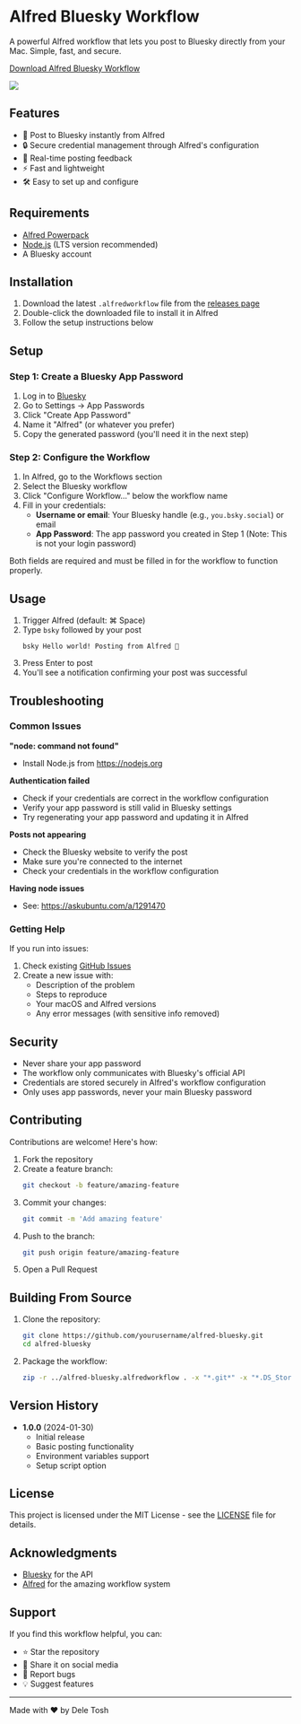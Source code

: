 # Alfred Bluesky Workflow

A powerful Alfred workflow that lets you post to Bluesky directly from your Mac. Simple, fast, and secure.

[Download Alfred Bluesky Workflow]()

![](https://i.imgur.com/RdpaNQr.png)

## Features

- 🚀 Post to Bluesky instantly from Alfred
- 🔒 Secure credential management through Alfred's configuration
- 🔔 Real-time posting feedback
- ⚡ Fast and lightweight
- 🛠️ Easy to set up and configure

## Requirements

- [Alfred Powerpack](https://www.alfredapp.com/powerpack/)
- [Node.js](https://nodejs.org/) (LTS version recommended)
- A Bluesky account

## Installation

1. Download the latest `.alfredworkflow` file from the [releases page](https://github.com/deletosh/alfred-bluesky/releases)
2. Double-click the downloaded file to install it in Alfred
3. Follow the setup instructions below

## Setup

### Step 1: Create a Bluesky App Password

1. Log in to [Bluesky](https://bsky.app)
2. Go to Settings → App Passwords
3. Click "Create App Password"
4. Name it "Alfred" (or whatever you prefer)
5. Copy the generated password (you'll need it in the next step)

### Step 2: Configure the Workflow

1. In Alfred, go to the Workflows section
2. Select the Bluesky workflow
3. Click "Configure Workflow..." below the workflow name
4. Fill in your credentials:
   - **Username or email**: Your Bluesky handle (e.g., `you.bsky.social`) or email
   - **App Password**: The app password you created in Step 1 (Note: This is not your login password)

Both fields are required and must be filled in for the workflow to function properly.

## Usage

1. Trigger Alfred (default: ⌘ Space)
2. Type `bsky` followed by your post
   ```
   bsky Hello world! Posting from Alfred 🚀
   ```
3. Press Enter to post
4. You'll see a notification confirming your post was successful

## Troubleshooting

### Common Issues

**"node: command not found"**
- Install Node.js from https://nodejs.org

**Authentication failed**
- Check if your credentials are correct in the workflow configuration
- Verify your app password is still valid in Bluesky settings
- Try regenerating your app password and updating it in Alfred

**Posts not appearing**
- Check the Bluesky website to verify the post
- Make sure you're connected to the internet
- Check your credentials in the workflow configuration

**Having node issues**
- See: https://askubuntu.com/a/1291470

### Getting Help

If you run into issues:
1. Check existing [GitHub Issues](https://github.com/yourusername/alfred-bluesky/issues)
2. Create a new issue with:
   - Description of the problem
   - Steps to reproduce
   - Your macOS and Alfred versions
   - Any error messages (with sensitive info removed)

## Security

- Never share your app password
- The workflow only communicates with Bluesky's official API
- Credentials are stored securely in Alfred's workflow configuration
- Only uses app passwords, never your main Bluesky password

## Contributing

Contributions are welcome! Here's how:

1. Fork the repository
2. Create a feature branch:
   ```bash
   git checkout -b feature/amazing-feature
   ```
3. Commit your changes:
   ```bash
   git commit -m 'Add amazing feature'
   ```
4. Push to the branch:
   ```bash
   git push origin feature/amazing-feature
   ```
5. Open a Pull Request

## Building From Source

1. Clone the repository:
   ```bash
   git clone https://github.com/yourusername/alfred-bluesky.git
   cd alfred-bluesky
   ```

2. Package the workflow:
   ```bash
   zip -r ../alfred-bluesky.alfredworkflow . -x "*.git*" -x "*.DS_Store"
   ```

## Version History

- **1.0.0** (2024-01-30)
  - Initial release
  - Basic posting functionality
  - Environment variables support
  - Setup script option

## License

This project is licensed under the MIT License - see the [LICENSE](LICENSE) file for details.

## Acknowledgments

- [Bluesky](https://bsky.app) for the API
- [Alfred](https://www.alfredapp.com) for the amazing workflow system

## Support

If you find this workflow helpful, you can:
- ⭐ Star the repository
- 📢 Share it on social media
- 🐞 Report bugs
- 💡 Suggest features

---

Made with ❤️ by Dele Tosh